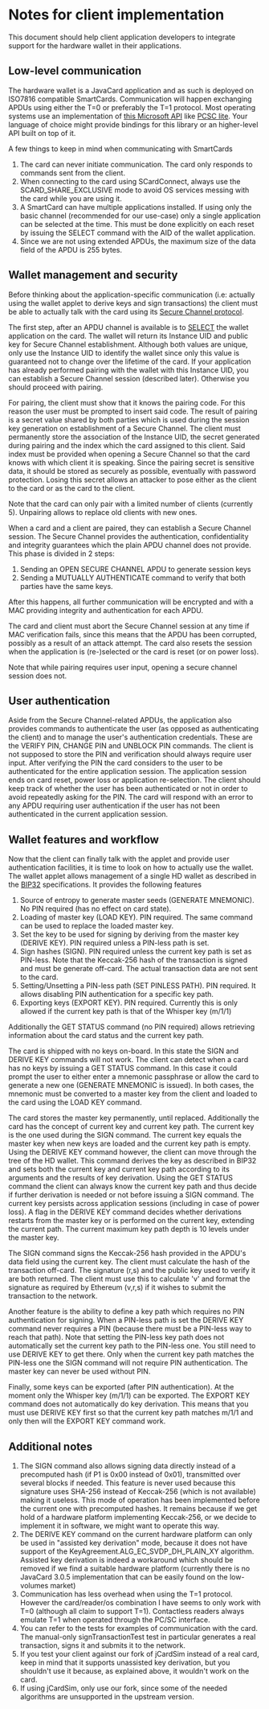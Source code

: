 # Notes for client implementation

This document should help client application developers to integrate support for the hardware wallet in their 
applications.

## Low-level communication

The hardware wallet is a JavaCard application and as such is deployed on ISO7816 compatible SmartCards. Communication 
will happen exchanging APDUs using either the T=0 or preferably the T=1 protocol. Most operating systems use an 
implementation of [this Microsoft API](https://msdn.microsoft.com/en-us/library/windows/desktop/aa374731(v=vs.85).aspx#smart_card_functions)
like [PCSC lite](http://pcsclite.alioth.debian.org/pcsclite.html). Your language of choice might provide bindings for
this library or an higher-level API built on top of it.

A few things to keep in mind when communicating with SmartCards

1. The card can never initiate communication. The card only responds to commands sent from the client.
2. When connecting to the card using SCardConnect, always use the SCARD_SHARE_EXCLUSIVE mode to avoid OS services
   messing with the card while you are using it.
3. A SmartCard can have multiple applications installed. If using only the basic channel (recommended for our use-case)
   only a single application can be selected at the time. This must be done explicitly on each reset by issuing the
   SELECT command with the AID of the wallet application.
4. Since we are not using extended APDUs, the maximum size of the data field of the APDU is 255 bytes.

## Wallet management and security

Before thinking about the application-specific communication (i.e: actually using the wallet applet to derive keys and
sign transactions) the client must be able to actually talk with the card using its [Secure Channel protocol](SECURE_CHANNEL.MD).

The first step, after an APDU channel is available is to [SELECT](APPLICATION.MD) the wallet application on the card.
The wallet will return its Instance UID and public key for Secure Channel establishment. Although both values are unique,
only use the Instance UID to identify the wallet since only this value is guaranteed not to change over the lifetime of
the card. If your application has already performed pairing with the wallet with this Instance UID, you can establish
a Secure Channel session (described later). Otherwise you should proceed with pairing.

For pairing, the client must show that it knows the pairing code. For this reason the user must be prompted
to insert said code. The result of pairing is a secret value shared by both parties which is used during the session key
generation on establishment of a Secure Channel. The client must permanently store the association of the Instance UID, 
the secret generated during pairing and the index which the card assigned to this client. Said index must be provided 
when opening a Secure Channel so that the card knows with which client it is speaking. Since the pairing secret is 
sensitive data, it should be stored as securely as possible, eventually with password protection. Losing this secret 
allows an attacker to pose either as the client to the card or as the card to the client.

Note that the card can only pair with a limited number of clients (currently 5). Unpairing allows to replace old clients
with new ones.

When a card and a client are paired, they can establish a Secure Channel session. The Secure Channel provides the
authentication, confidentiality and integrity guarantees which the plain APDU channel does not provide. This phase is
divided in 2 steps:

1. Sending an OPEN SECURE CHANNEL APDU to generate session keys
2. Sending a MUTUALLY AUTHENTICATE command to verify that both parties have the same keys.

After this happens, all further communication will be encrypted and with a MAC providing integrity and authentication
for each APDU.

The card and client must abort the Secure Channel session at any time if MAC verification fails, since this means that
the APDU has been corrupted, possibly as a result of an attack attempt. The card also resets the session when the
application is (re-)selected or the card is reset (or on power loss).

Note that while pairing requires user input, opening a secure channel session does not.

## User authentication

Aside from the Secure Channel-related APDUs, the application also provides commands to authenticate the user (as opposed 
as authenticating the client) and to manage the user's authentication credentials. These are the VERIFY PIN, CHANGE PIN
and UNBLOCK PIN commands. The client is not supposed to store the PIN and verification should always require user input.
After verifying the PIN the card considers to the user to be authenticated for the entire application session. The
application session ends on card reset, power loss or application re-selection. The client should keep track of whether
the user has been authenticated or not in order to avoid repeatedly asking for the PIN. The card will respond with an
error to any APDU requiring user authentication if the user has not been authenticated in the current application 
session.

## Wallet features and workflow

Now that the client can finally talk with the applet and provide user authentication facilities, it is time to look on
how to actually use the wallet. The wallet applet allows management of a single HD wallet as described in the [BIP32](https://github.com/bitcoin/bips/blob/master/bip-0032.mediawiki) 
specifications. It provides the following features

1. Source of entropy to generate master seeds (GENERATE MNEMONIC). No PIN required (has no effect on card state).
2. Loading of master key (LOAD KEY). PIN required. The same command can be used to replace the loaded master key.
3. Set the key to be used for signing by deriving from the master key (DERIVE KEY). PIN required unless a PIN-less path
   is set.
4. Sign hashes (SIGN). PIN required unless the current key path is set as PIN-less. Note that the Keccak-256 hash of the
   transaction is signed and must be generate off-card. The actual transaction data are not sent to the card.
5. Setting/Unsetting a PIN-less path (SET PINLESS PATH). PIN required. It allows disabling PIN authentication for a 
   specific key path.
6. Exporting keys (EXPORT KEY). PIN required. Currently this is only allowed if the current key path is that of the
   Whisper key (m/1/1)

Additionally the GET STATUS command (no PIN required) allows retrieving information about the card status and the
current key path.

The card is shipped with no keys on-board. In this state the SIGN and DERIVE KEY commands will not work. The client can
detect when a card has no keys by issuing a GET STATUS command. In this case it could prompt the user to either enter a
mnemonic passphrase or allow the card to generate a new one (GENERATE MNEMONIC is issued). In both cases, the mnemonic
must be converted to a master key from the client and loaded to the card using the LOAD KEY command.

The card stores the master key permanently, until replaced. Additionally the card has the concept of current key and
current key path. The current key is the one used during the SIGN command. The current key equals the master key when 
new keys are loaded and the current key path is empty. Using the DERIVE KEY command however, the client can move through 
the tree of the HD wallet. This command derives the key as described in BIP32 and sets both the current key and current 
key path according to its arguments and the results of key derivation. Using the GET STATUS command the client can
always know the current key path and thus decide if further derivation is needed or not before issuing a SIGN command.
The current key persists across application sessions (including in case of power loss). A flag in the DERIVE KEY command
decides whether derivations restarts from the master key or is performed on the current key, extending the current path.
The current maximum key path depth is 10 levels under the master key.

The SIGN command signs the Keccak-256 hash provided in the APDU's data field using the current key. The client must
calculate the hash of the transaction off-card. The signature (r,s) and the public key used to verify it are both 
returned. The client must use this to calculate 'v' and format the signature as required by Ethereum (v,r,s) if it 
wishes to submit the transaction to the network.

Another feature is the ability to define a key path which requires no PIN authentication for signing. When a PIN-less
path is set the DERIVE KEY command never requires a PIN (because there must be a PIN-less way to reach that path). Note
that setting the PIN-less key path does not automatically set the current key path to the PIN-less one. You still need
to use DERIVE KEY to get there. Only when the current key path matches the PIN-less one the SIGN command will not require
PIN authentication. The master key can never be used without PIN.

Finally, some keys can be exported (after PIN authentication). At the moment only the Whisper key (m/1/1) can be
exported. The EXPORT KEY command does not automatically do key derivation. This means that you must use DERIVE KEY first
so that the current key path matches m/1/1 and only then will the EXPORT KEY command work.

## Additional notes

1. The SIGN command also allows signing data directly instead of a precomputed hash (if P1 is 0x00 instead of 0x01), 
   transmitted over several blocks if needed. This feature is never used because this signature uses SHA-256 instead of 
   Keccak-256 (which is not available) making it useless. This mode of operation has been implemented before the current
   one with precomputed hashes. It remains because if we get hold of a hardware platform implementing Keccak-256, or we
   decide to implement it in software, we might want to operate this way.
2. The DERIVE KEY command on the current hardware platform can only be used in "assisted key derivation" mode, because
   it does not have support of the KeyAgreement.ALG_EC_SVDP_DH_PLAIN_XY algorithm. Assisted key derivation is indeed a
   workaround which should be removed if we find a suitable hardware platform (currently there is no JavaCard 3.0.5 
   implementation that can be easily found on the low-volumes market)
3. Communication has less overhead when using the T=1 protocol. However the card/reader/os combination I have seems to 
   only work with T=0 (although all claim to support T=1). Contactless readers always emulate T=1 when operated through
   the PC/SC interface.
4. You can refer to the tests for examples of communication with the card. The manual-only signTransactionTest test in
   particular generates a real transaction, signs it and submits it to the network.
5. If you test your client against our fork of jCardSim instead of a real card, keep in mind that it supports unassisted 
   key derivation, but you shouldn't use it because, as explained above, it wouldn't work on the card.
6. If using jCardSim, only use our fork, since some of the needed algorithms are unsupported in the upstream version.

